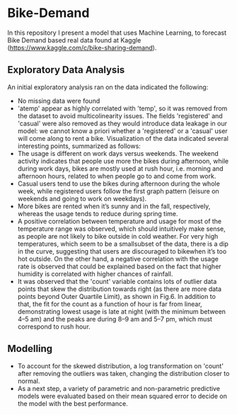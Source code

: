 # Bike-Demand
In this repository I present a model that uses Machine Learning, to forecast Bike Demand based real data found at Kaggle  
(https://www.kaggle.com/c/bike-sharing-demand).
## Exploratory Data Analysis
An initial exploratory analysis ran on the data indicated the following:
* No missing data were found
* 'atemp' appear as highly correlated with 'temp', so it was removed from the dataset to avoid multicolinearity issues. The fields 'registered' and 'casual' were also removed as they would introduce data leakage in our model: we cannot know a priori whether a 'registered' or a 'casual' user will come along to rent a bike. 
Visualization of the data indicated several interesting points, summarized as follows:
* The usage is different on work days versus weekends. The weekend
activity indicates that people use more the bikes during afternoon, while during work days,
bikes are mostly used at rush hour, i.e. morning and afternoon hours, related to when people
go to and come from work.
* Casual users tend to use the bikes during afternoon during the whole week, while registered
users follow the first graph pattern (leisure on weekends and going to work on weekdays).
* More bikes are rented when it’s sunny and in the fall, respectively,
whereas the usage tends to reduce during spring time. 
* A positive correlation between temperature and usage for most of the
temperature range was observed, which should intuitively make sense, as people are not
likely to bike outside in cold weather. For very high temperatures, which seem to be a smallsubset of the data, there is a dip in the curve, suggesting that users are discouraged to bikewhen it’s too hot outside. On the other hand, a negative correlation with the usage rate is
observed that could be explained based on the fact that higher humidity is correlated with
higher chances of rainfall.
* It was observed that the 'count' variable contains lots of outlier data points that skew the distribution
towards right (as there are more data points beyond Outer Quartile Limit), as shown in Fig.6. In
addition to that, the fit for the count as a function of hour is far from linear, demonstrating lowest
usage is late at night (with the minimum between 4–5 am) and the peaks are during 8–9 am and 5–7
pm, which must correspond to rush hour.
## Modelling
* To account for the skewed distribution, a log transformation on 'count' after removing the
outliers was taken, changing the distribution closer to normal.
* As a next step, a variety of parametric and non-parametric predictive models were evaluated
based on their mean squared error to decide on the model with the best performance.
